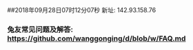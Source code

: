 ##2018年09月28日07时12分07秒 新址: 142.93.158.76
### 兔友常见问题及解答: https://github.com/wanggonging/d/blob/w/FAQ.md
